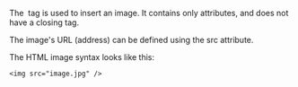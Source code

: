 The <img> tag is used to insert an image. It contains only attributes, and does not have a closing tag.

The image's URL (address) can be defined using the src attribute.

The HTML image syntax looks like this:
```
<img src="image.jpg" />
```
